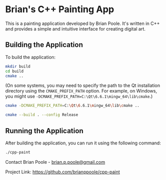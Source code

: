 # Brian's C++ Painting App

This is a painting application developed by Brian Poole. It's written in C++ and provides a simple and intuitive interface for creating digital art.

## Building the Application

To build the application:

```bash
mkdir build
cd build
cmake ..
```

(On some systems, you may need to specify the path to the Qt installation directory using the `CMAKE_PREFIX_PATH` option. For example, on Windows, you might use `-DCMAKE_PREFIX_PATH=C:\Qt\6.6.1\mingw_64\lib\cmake`.)
```bash
cmake -DCMAKE_PREFIX_PATH=C:\Qt\6.6.1\mingw_64\lib\cmake ..
```

```bash
cmake --build . --config Release
```

## Running the Application

After building the application, you can run it using the following command:
```bash
./cpp-paint
```

Contact
Brian Poole - brian.p.poole@gmail.com

Project Link: https://github.com/brianppoole/cpp-paint